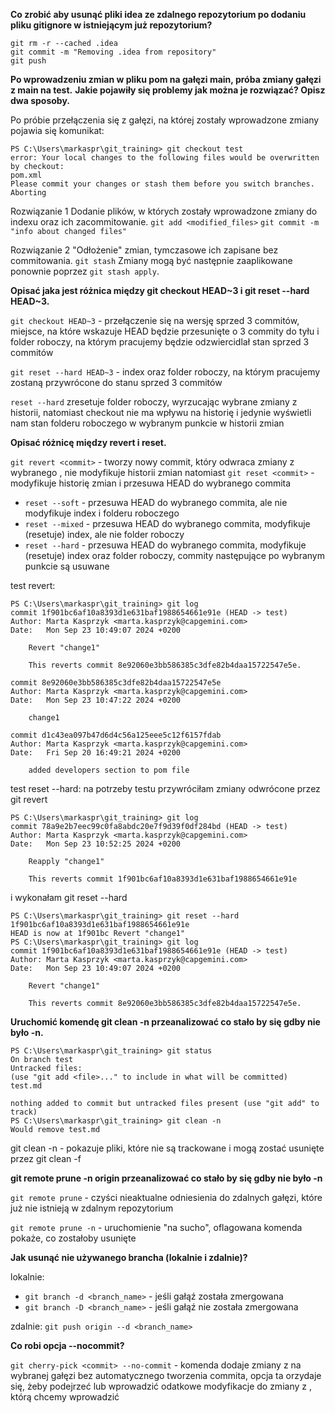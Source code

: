 **Co zrobić aby usunąć pliki idea ze zdalnego repozytorium po dodaniu pliku gitignore w istniejącym już repozytorium?**

```
git rm -r --cached .idea
git commit -m "Removing .idea from repository"
git push
```

**Po wprowadzeniu zmian w pliku pom na gałęzi main, próba zmiany gałęzi z main na test.**
**Jakie pojawiły się problemy jak można je rozwiązać? Opisz dwa sposoby.**

Po próbie przełączenia się z gałęzi, na której zostały wprowadzone zmiany pojawia się komunikat:
```
PS C:\Users\markaspr\git_training> git checkout test
error: Your local changes to the following files would be overwritten by checkout:
pom.xml
Please commit your changes or stash them before you switch branches.
Aborting
```
Rozwiązanie 1 
Dodanie plików, w których zostały wprowadzone zmiany do indexu oraz ich zacommitowanie.
`git add <modified_files>`
`git commit -m "info about changed files"`

Rozwiązanie 2
"Odłożenie" zmian, tymczasowe ich zapisane bez commitowania. 
`git stash`
Zmiany mogą być następnie zaaplikowane ponownie poprzez `git stash apply`.

**Opisać jaka jest różnica między git checkout HEAD~3 i git reset --hard HEAD~3.**

`git checkout HEAD~3` - przełączenie się na wersję sprzed 3 commitów, 
miejsce, na które wskazuje HEAD będzie przesunięte o 3 commity do tyłu i folder roboczy, na którym pracujemy będzie odzwiercidlał stan sprzed 3 commitów

`git reset --hard HEAD~3` - index oraz folder roboczy, na którym pracujemy zostaną przywrócone do stanu sprzed 3 commitów

`reset --hard` zresetuje folder roboczy, wyrzucając wybrane zmiany z historii, 
natomiast checkout nie ma wpływu na historię i jedynie wyświetli nam stan folderu roboczego w wybranym punkcie w historii zmian

**Opisać różnicę między revert i reset.**

`git revert <commit>` - tworzy nowy commit, który odwraca zmiany z wybranego <commita>, nie modyfikuje historii zmian
natomiast
`git reset <commit>` - modyfikuje historię zmian i przesuwa HEAD do wybranego commita

- `reset --soft` - przesuwa HEAD do wybranego commita, ale nie modyfikuje index i folderu roboczego
- `reset --mixed` - przesuwa HEAD do wybranego commita, modyfikuje (resetuje) index, ale nie folder roboczy
- `reset --hard` - przesuwa HEAD do wybranego commita, modyfikuje (resetuje) index oraz folder roboczy, commity następujące po wybranym punkcie są usuwane

test revert:
```
PS C:\Users\markaspr\git_training> git log
commit 1f901bc6af10a8393d1e631baf1988654661e91e (HEAD -> test)
Author: Marta Kasprzyk <marta.kasprzyk@capgemini.com>
Date:   Mon Sep 23 10:49:07 2024 +0200

    Revert "change1"

    This reverts commit 8e92060e3bb586385c3dfe82b4daa15722547e5e.

commit 8e92060e3bb586385c3dfe82b4daa15722547e5e
Author: Marta Kasprzyk <marta.kasprzyk@capgemini.com>
Date:   Mon Sep 23 10:47:22 2024 +0200

    change1

commit d1c43ea097b47d6d4c56a125eee5c12f6157fdab
Author: Marta Kasprzyk <marta.kasprzyk@capgemini.com>
Date:   Fri Sep 20 16:49:21 2024 +0200

    added developers section to pom file
```

test reset --hard:
na potrzeby testu przywróciłam zmiany odwrócone przez git revert
```
PS C:\Users\markaspr\git_training> git log
commit 78a9e2b7eec99c0fa8abdc20e7f9d39f0df284bd (HEAD -> test)
Author: Marta Kasprzyk <marta.kasprzyk@capgemini.com>
Date:   Mon Sep 23 10:52:25 2024 +0200

    Reapply "change1"

    This reverts commit 1f901bc6af10a8393d1e631baf1988654661e91e
```
i wykonałam git reset --hard
```
PS C:\Users\markaspr\git_training> git reset --hard 1f901bc6af10a8393d1e631baf1988654661e91e
HEAD is now at 1f901bc Revert "change1"
PS C:\Users\markaspr\git_training> git log
commit 1f901bc6af10a8393d1e631baf1988654661e91e (HEAD -> test)
Author: Marta Kasprzyk <marta.kasprzyk@capgemini.com>
Date:   Mon Sep 23 10:49:07 2024 +0200

    Revert "change1"

    This reverts commit 8e92060e3bb586385c3dfe82b4daa15722547e5e.
```

**Uruchomić komendę git clean -n przeanalizować co stało by się gdby nie było -n.**
```
PS C:\Users\markaspr\git_training> git status
On branch test
Untracked files:
(use "git add <file>..." to include in what will be committed)
test.md

nothing added to commit but untracked files present (use "git add" to track)
PS C:\Users\markaspr\git_training> git clean -n
Would remove test.md
```
git clean -n - pokazuje pliki, które nie są trackowane i mogą zostać usunięte przez git clean -f

**git remote prune -n origin przeanalizować co stało by się gdby nie było -n**

`git remote prune` - czyści nieaktualne odniesienia do zdalnych gałęzi, 
które już nie istnieją w zdalnym repozytorium 

`git remote prune -n` - uruchomienie "na sucho", oflagowana komenda pokaże, co zostałoby usunięte

**Jak usunąć nie używanego brancha (lokalnie i zdalnie)?**

lokalnie:
- `git branch -d <branch_name>` - jeśli gałąź została zmergowana
- `git branch -D <branch_name>` - jeśli gałąź nie została zmergowana

zdalnie:
`git push origin --d <branch_name>`

**Co robi opcja --nocommit?**

`git cherry-pick <commit> --no-commit` - komenda dodaje zmiany z <commit> na wybranej gałęzi bez automatycznego tworzenia commita, 
opcja ta orzydaje się, żeby podejrzeć lub wprowadzić odatkowe modyfikacje do zmiany z <commit>, którą chcemy wprowadzić













